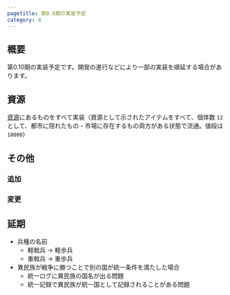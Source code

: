 ```yaml
---
pagetitle: 第0.8期の実装予定
category: 4
---
```


## 概要

第0.10期の実装予定です。開発の進行などにより一部の実装を順延する場合があります。

## 資源

[資源](dom-resource.html)にあるものをすべて実装（資源として示されたアイテムをすべて、個体数 `12` として、都市に隠れたもの・市場に存在するもの両方がある状態で流通。値段は `18000`）

## その他

### 追加

### 変更

## 延期

* 兵種の名前
  * 軽戟兵 → 軽歩兵
  * 重戟兵 → 重歩兵
* 異民族が戦争に勝つことで別の国が統一条件を満たした場合
  * 統一ログに異民族の国名が出る問題
  * 統一記録で異民族が統一国として記録されることがある問題
